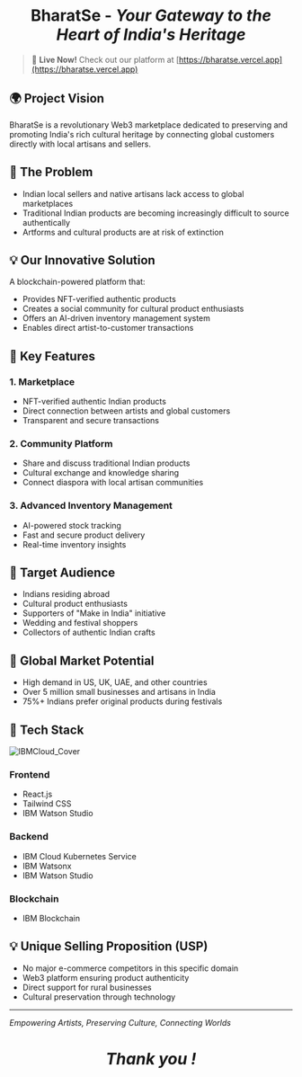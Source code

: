 <div align="center">
  
  # BharatSe - _Your Gateway to the Heart of India's Heritage_
  
</div>


> 🚀 **Live Now!** Check out our platform at [https://bharatse.vercel.app](https://bharatse.vercel.app)




## 🌍 Project Vision

BharatSe is a revolutionary Web3 marketplace dedicated to preserving and promoting India's rich cultural heritage by connecting global customers directly with local artisans and sellers.

## 🎯 The Problem

- Indian local sellers and native artisans lack access to global marketplaces
- Traditional Indian products are becoming increasingly difficult to source authentically
- Artforms and cultural products are at risk of extinction

## 💡 Our Innovative Solution

A blockchain-powered platform that:
- Provides NFT-verified authentic products
- Creates a social community for cultural product enthusiasts
- Offers an AI-driven inventory management system
- Enables direct artist-to-customer transactions

## 🌟 Key Features

### 1. Marketplace
- NFT-verified authentic Indian products
- Direct connection between artists and global customers
- Transparent and secure transactions

### 2. Community Platform
- Share and discuss traditional Indian products
- Cultural exchange and knowledge sharing
- Connect diaspora with local artisan communities

### 3. Advanced Inventory Management
- AI-powered stock tracking
- Fast and secure product delivery
- Real-time inventory insights

## 🎯 Target Audience

- Indians residing abroad
- Cultural product enthusiasts
- Supporters of "Make in India" initiative
- Wedding and festival shoppers
- Collectors of authentic Indian crafts

## 🚀 Global Market Potential

- High demand in US, UK, UAE, and other countries
- Over 5 million small businesses and artisans in India
- 75%+ Indians prefer original products during festivals

## 🔧 Tech Stack
![IBMCloud_Cover](https://blogger.googleusercontent.com/img/a/AVvXsEjvXucuiLZvtAryP2hHo_uuFtqIa1GhPXnRDEOmpHiOvHS2HA9hOSIsHKDYQyaPPs230oam5xhrAvImwjsqhwtLjviB2bPCiHEOjrfifsxC2HKueR0tIc_UuYp1Obo3vdC0frwjYbp0PXnYUGjHkA0qO2DgGbHL_FSD3tMYDm78IvUeEYVIXJmu47zN-eg)

### Frontend
- React.js
- Tailwind CSS
- IBM Watson Studio

### Backend
- IBM Cloud Kubernetes Service
- IBM Watsonx
- IBM Watson Studio
### Blockchain
- IBM Blockchain


## 💡 Unique Selling Proposition (USP)

- No major e-commerce competitors in this specific domain
- Web3 platform ensuring product authenticity
- Direct support for rural businesses
- Cultural preservation through technology


---

*Empowering Artists, Preserving Culture, Connecting Worlds*

<div align="center">
  
  # _Thank you !_
  
</div>

